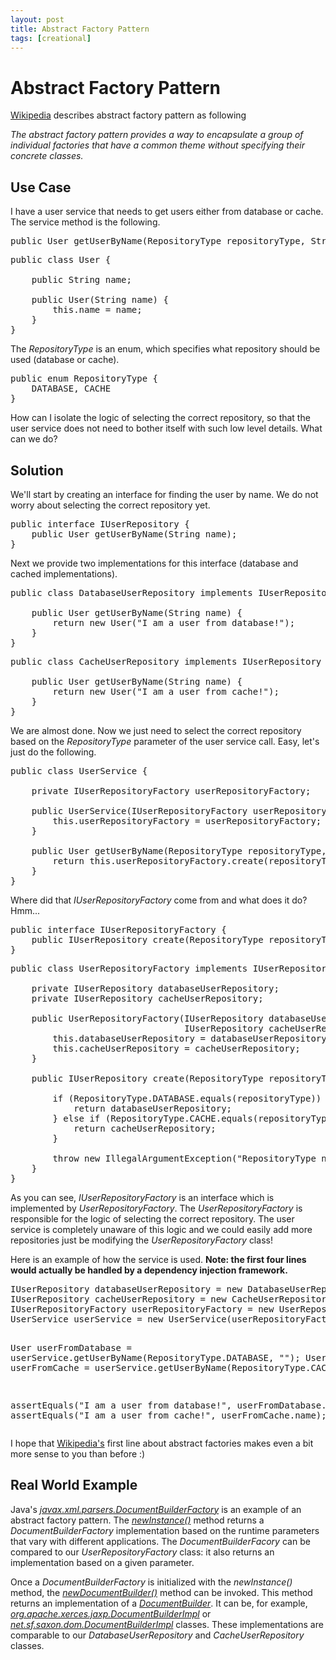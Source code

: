 ```yaml
---
layout: post
title: Abstract Factory Pattern
tags: [creational]
---
```


<h1>Abstract Factory Pattern</h1>

<p><a href="http://en.wikipedia.org/wiki/Abstract_factory_pattern">Wikipedia</a> describes abstract factory pattern as following</p>

<p><i>The abstract factory pattern provides a way to encapsulate a group of individual factories that have a common theme without specifying their concrete classes.</i></p>
  
<h2>Use Case</h2>

<p>I have a user service that needs to get users either from database or cache. The service method is the following.</p>

<pre>
public User getUserByName(RepositoryType repositoryType, String name)
</pre>

<pre>
public class User {

    public String name;

    public User(String name) {
        this.name = name;
    }
}
</pre>

<p>The <i>RepositoryType</i> is an enum, which specifies what repository should be used (database or cache).</p>
  
<pre>
public enum RepositoryType {
    DATABASE, CACHE
}
</pre>

<p>How can I isolate the logic of selecting the correct repository, so that the user service does not need to bother itself with such low level details. What can we do?</p>

<h2>Solution</h2>

<p>We'll start by creating an interface for finding the user by name. We do not worry about selecting the correct repository yet.</p>

<pre>
public interface IUserRepository {
    public User getUserByName(String name);
}
</pre>

<p>Next we provide two implementations for this interface (database and cached implementations).</p>

<pre>
public class DatabaseUserRepository implements IUserRepository {

    public User getUserByName(String name) {
        return new User("I am a user from database!");
    }
}
</pre>

<pre>
public class CacheUserRepository implements IUserRepository {

    public User getUserByName(String name) {
        return new User("I am a user from cache!");
    }
}
</pre>

<p>We are almost done. Now we just need to select the correct repository based on the <i>RepositoryType</i> parameter of the user service call. Easy, let's just do the following.</p>

<pre>
public class UserService {

    private IUserRepositoryFactory userRepositoryFactory;

    public UserService(IUserRepositoryFactory userRepositoryFactory) {
        this.userRepositoryFactory = userRepositoryFactory;
    }

    public User getUserByName(RepositoryType repositoryType, String name) {
        return this.userRepositoryFactory.create(repositoryType).getUserByName(name);
    }
}
</pre>

<p>Where did that <i>IUserRepositoryFactory</i> come from and what does it do? Hmm...</p>

<pre>
public interface IUserRepositoryFactory {
    public IUserRepository create(RepositoryType repositoryType);
}
</pre>

<pre>
public class UserRepositoryFactory implements IUserRepositoryFactory {

    private IUserRepository databaseUserRepository;
    private IUserRepository cacheUserRepository;

    public UserRepositoryFactory(IUserRepository databaseUserRepository,
                                 IUserRepository cacheUserRepository) {
        this.databaseUserRepository = databaseUserRepository;
        this.cacheUserRepository = cacheUserRepository;
    }

    public IUserRepository create(RepositoryType repositoryType) {

        if (RepositoryType.DATABASE.equals(repositoryType)) {
            return databaseUserRepository;
        } else if (RepositoryType.CACHE.equals(repositoryType)) {
            return cacheUserRepository;
        }

        throw new IllegalArgumentException("RepositoryType not supported!");
    }
}
</pre>

<p>As you can see, <i>IUserRepositoryFactory</i> is an interface which is implemented by <i>UserRepositoryFactory</i>. The <i>UserRepositoryFactory</i> is responsible for the logic of selecting the correct repository. The user service is completely unaware of this logic and we could easily add more repositories just be modifying the <i>UserRepositoryFactory</i> class!</p>

<p>Here is an example of how the service is used. <b>Note: the first four lines would actually be handled by a dependency injection framework.</b></p>
<pre>
IUserRepository databaseUserRepository = new DatabaseUserRepository();
IUserRepository cacheUserRepository = new CacheUserRepository();
IUserRepositoryFactory userRepositoryFactory = new UserRepositoryFactory(databaseUserRepository, cacheUserRepository);
UserService userService = new UserService(userRepositoryFactory);

User userFromDatabase = userService.getUserByName(RepositoryType.DATABASE, "");
User userFromCache = userService.getUserByName(RepositoryType.CACHE, "");

assertEquals("I am a user from database!", userFromDatabase.name);
assertEquals("I am a user from cache!", userFromCache.name);
</pre>

<p>I hope that <a href="http://en.wikipedia.org/wiki/Abstract_factory_pattern">Wikipedia's</a> first line about abstract factories makes even a bit more sense to you than before :)</p>

<h2>Real World Example</h2>

<p>Java's <i><a href="http://docs.oracle.com/javase/8/docs/api/javax/xml/parsers/DocumentBuilderFactory.html">javax.xml.parsers.DocumentBuilderFactory</a></i> is an example of an abstract factory pattern. The <i><a href="http://docs.oracle.com/javase/8/docs/api/javax/xml/parsers/DocumentBuilderFactory.html#newInstance--">newInstance()</a></i> method returns a <i>DocumentBuilderFactory</i> implementation based on the runtime parameters that vary with different applications. The <i>DocumentBuilderFacory</i> can be compared to our <i>UserRepositoryFactory</i> class: it also returns an implementation based on a given parameter.</p>

<p>Once a <i>DocumentBuilderFactory</i> is initialized with the <i>newInstance()</i> method, the <a href="http://docs.oracle.com/javase/8/docs/api/javax/xml/parsers/DocumentBuilderFactory.html#newDocumentBuilder--"><i>newDocumentBuilder()</i></a> method can be invoked. This method returns an implementation of a <a href="http://docs.oracle.com/javase/8/docs/api/javax/xml/parsers/DocumentBuilder.html"><i>DocumentBuilder</i></a>. It can be, for example, <a href="https://xerces.apache.org/xerces-j/apiDocs/org/apache/xerces/jaxp/DocumentBuilderImpl.html"><i>org.apache.xerces.jaxp.DocumentBuilderImpl</i></a> or <a href="http://www.saxonica.com/html/documentation/javadoc/net/sf/saxon/dom/DocumentBuilderImpl.html"><i>net.sf.saxon.dom.DocumentBuilderImpl</i></a> classes. These implementations are comparable to our <i>DatabaseUserRepository</i> and <i>CacheUserRepository</i> classes.</p>